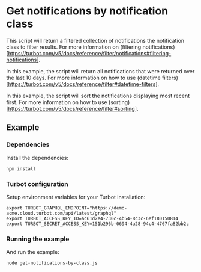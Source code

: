 # Get notifications by notification class

This script will return a filtered collection of notifications the notification class to filter results.
For more information on (filtering notifications)[https://turbot.com/v5/docs/reference/filter/notifications#filtering-notifications].

In this example, the script will return all notifications that were returned over the last 10 days.
For more information on how to use (datetime filters)[https://turbot.com/v5/docs/reference/filter#datetime-filters].

In this example, the script will sort the notifications displaying most recent first.
For more information on how to use (sorting)[https://turbot.com/v5/docs/reference/filter#sorting].

## Example

### Dependencies

Install the dependencies:

```shell
npm install
```

### Turbot configuration

Setup environment variables for your Turbot installation:

```shell
export TURBOT_GRAPHQL_ENDPOINT="https://demo-acme.cloud.turbot.com/api/latest/graphql"
export TURBOT_ACCESS_KEY_ID=ac61d2e4-730c-4b54-8c3c-6ef180150814
export TURBOT_SECRET_ACCESS_KEY=151b296b-0694-4a28-94c4-4767fa82bb2c
```

### Running the example

And run the example:

```shell
node get-notifications-by-class.js
```
